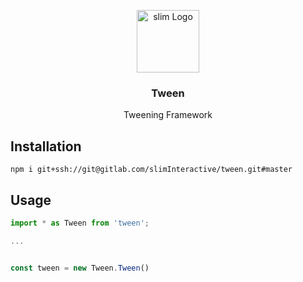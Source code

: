 <p align="center">
    <img align="center" src="http://exchange.weareslim.de/assets/images/svg/logo_blue.svg" width="100" height="auto" alt="slim Logo" class="js-lazy-loaded">
    <h3 align="center">
        Tween
    </h3>
    <p align="center">
        Tweening Framework
    </p>
</p>

## Installation

```
npm i git+ssh://git@gitlab.com/slimInteractive/tween.git#master
```

## Usage


```js
import * as Tween from 'tween';

...


const tween = new Tween.Tween()
```
